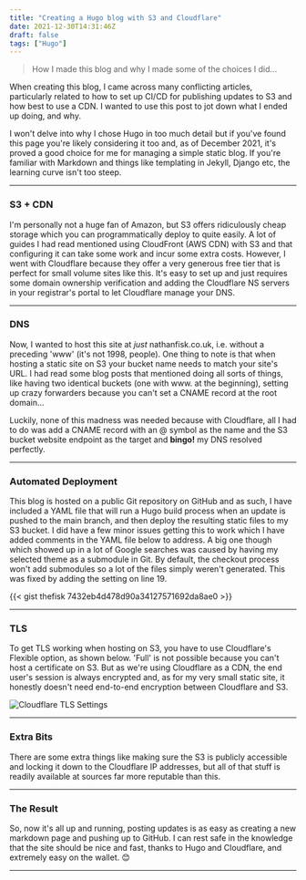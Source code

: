 ```yaml
---
title: "Creating a Hugo blog with S3 and Cloudflare"
date: 2021-12-30T14:31:46Z
draft: false
tags: ["Hugo"]
---
```

> How I made this blog and why I made some of the choices I did...

When creating this blog, I came across many conflicting articles, particularly related to how to set up CI/CD for publishing updates to S3 and how best to use a CDN. I wanted to use this post to jot down what I ended up doing, and why.

I won't delve into why I chose Hugo in too much detail but if you've found this page you're likely considering it too and, as of December 2021, it's proved a good choice for me for managing a simple static blog. If you're familiar with Markdown and things like templating in Jekyll, Django etc, the learning curve isn't too steep.

---
### S3 + CDN

I'm personally not a huge fan of Amazon, but S3 offers ridiculously cheap storage which you can programmatically deploy to quite easily. A lot of guides I had read mentioned using CloudFront (AWS CDN) with S3 and that configuring it can take some work and incur some extra costs. However, I went with Cloudflare because they offer a very generous free tier that is perfect for small volume sites like this. It's easy to set up and just requires some domain ownership verification and adding the Cloudflare NS servers in your registrar's portal to let Cloudflare manage your DNS.

---
### DNS

Now, I wanted to host this site at _just_ nathanfisk.co.uk, i.e. without a preceding 'www' (it's not 1998, people). One thing to note is that when hosting a static site on S3 your bucket name needs to match your site's URL. I had read some blog posts that mentioned doing all sorts of things, like having two identical buckets (one with www. at the beginning), setting up crazy forwarders because you can't set a CNAME record at the root domain...

Luckily, none of this madness was needed because with Cloudflare, all I had to do was add a CNAME record with an @ symbol as the name and the S3 bucket website endpoint as the target and **bingo!** my DNS resolved perfectly.

---
### Automated Deployment

This blog is hosted on a public Git repository on GitHub and as such, I have included a YAML file that will run a Hugo build process when an update is pushed to the main branch, and then deploy the resulting static files to my S3 bucket. I did have a few minor issues getting this to work which I have added comments in the YAML file below to address. A big one though which showed up in a lot of Google searches was caused by having my selected theme as a submodule in Git. By default, the checkout process won't add submodules so a lot of the files simply weren't generated. This was fixed by adding the setting on line 19.

{{< gist thefisk 7432eb4d478d90a34127571692da8ae0 >}}

---
### TLS

To get TLS working when hosting on S3, you have to use Cloudflare's Flexible option, as shown below.  'Full' is not possible because you can't host a certificate on S3.  But as we're using Cloudflare as a CDN, the end user's session is always encrypted and, as for my very small static site, it honestly doesn't need end-to-end encryption between Cloudflare and S3.

![Cloudflare TLS Settings](/img/cloudflare_tls.png)

---
### Extra Bits

There are some extra things like making sure the S3 is publicly accessible and locking it down to the Cloudflare IP addresses, but all of that stuff is readily available at sources far more reputable than this.

---
### The Result

So, now it's all up and running, posting updates is as easy as creating a new markdown page and pushing up to GitHub. I can rest safe in the knowledge that the site should be nice and fast, thanks to Hugo and Cloudflare, and extremely easy on the wallet. :blush:

---
